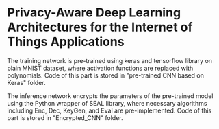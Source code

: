 # Privacy-Aware Deep Learning Architectures for the Internet of Things Applications

The training network is pre-trained using keras and tensorflow library on plain MNIST dataset, where activation functions are replaced with polynomials. Code of this part is stored in "pre-trained CNN based on Keras" folder.


The inference network encrypts the parameters of the pre-trained model using the Python wrapper of SEAL library, where necessary algorithms including Enc, Dec, KeyGen, and Eval are pre-implemented. Code of this part is stored in "Encrypted_CNN" folder.
